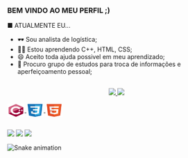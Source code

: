 ### BEM VINDO AO MEU PERFIL ;)

■ ATUALMENTE EU...
- 🕶 Sou analista de logística;
- 👨‍💻 Estou aprendendo C++, HTML, CSS;
- 😄 Aceito toda ajuda possivel em meu aprendizado;
- 🔎 Procuro grupo de estudos para troca de informações e aperfeiçoamento pessoal;

##

<div align="center">
  <a href="https://github.com/MTCiello">
  <img height="180em" src="https://github-readme-stats.vercel.app/api?username=MTCiello&show_icons=true&theme=dark&include_all_commits=true&count_private=true"/>
  <img height="180em" src="https://github-readme-stats.vercel.app/api/top-langs/?username=MTCiello&layout=compact&langs_count=7&theme=dark"/>
</div>

  <div style="display: inline_block"><br>
  <img align="center" alt="Rafa-Csharp" height="30" width="40" src="https://raw.githubusercontent.com/devicons/devicon/master/icons/cplusplus/cplusplus-original.svg">
    <img align="center" alt="Rafa-Csharp" height="30" width="40" src="https://raw.githubusercontent.com/devicons/devicon/master/icons/css3/css3-original.svg">
    <img align="center" alt="Rafa-Csharp" height="30" width="40" src="https://raw.githubusercontent.com/devicons/devicon/master/icons/html5/html5-original.svg">
</div>
  
  ##
 
 <div>
   
  <a href="https://https://www.instagram.com/MTCiello/" target="_blank"><img src="https://img.shields.io/badge/-Instagram-%23E4405F?style=for-the-badge&logo=instagram&logoColor=white" target="_blank"></a>
  <a href = "mailto:mt.ciello@gmail.com"><img src="https://img.shields.io/badge/-Gmail-%23333?style=for-the-badge&logo=gmail&logoColor=white" target="_blank"></a>
  <a href="https://br.linkedin.com/in/mateus-ciello-9bab08189a" target="_blank"><img src="https://img.shields.io/badge/-LinkedIn-%230077B5?style=for-the-badge&logo=linkedin&logoColor=white" target="_blank"></a> 
   
![Snake animation](https://github.com/MTCiello/MTCiello/blob/output/github-contribution-grid-snake.svg)
